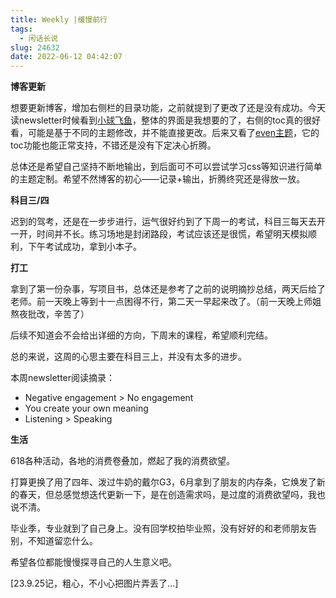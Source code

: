 ```yaml
---
title: Weekly |缓慢前行
tags:
  - 闲话长说
slug: 24632
date: 2022-06-12 04:42:07
---
```


**博客更新**

想要更新博客，增加右侧栏的目录功能，之前就提到了更改了还是没有成功。今天读newsletter时候看到[小球飞鱼](https://mantyke.icu/posts)，整体的界面是我想要的了，右侧的toc真的很好看，可能是基于不同的主题修改，并不能直接更改。后来又看了[even主题](https://github.com/olOwOlo/hugo-theme-even)，它的toc功能也能正常支持，不错还是没有下定决心折腾。

总体还是希望自己坚持不断地输出，到后面可不可以尝试学习css等知识进行简单的主题定制。希望不然博客的初心——记录+输出，折腾终究还是得放一放。

**科目三/四**

迟到的驾考，还是在一步步进行，运气很好约到了下周一的考试，科目三每天去开一开，时间并不长。练习场地是封闭路段，考试应该还是很慌，希望明天模拟顺利，下午考试成功，拿到小本子。

**打工**

拿到了第一份杂事，写项目书，总体还是参考了之前的说明摘抄总结，两天后给了老师。前一天晚上等到十一点困得不行，第二天一早起来改了。（前一天晚上师姐熬夜批改，辛苦了）

后续不知道会不会给出详细的方向，下周末的课程，希望顺利完结。



总的来说，这周的心思主要在科目三上，并没有太多的进步。

本周newsletter阅读摘录：

- Negative engagement > No engagement
- You create your own meaning
- Listening > Speaking

**生活**

618各种活动，各地的消费卷叠加，燃起了我的消费欲望。

打算更换了用了四年、泼过牛奶的戴尔G3，6月拿到了朋友的内存条，它焕发了新的春天，但总感觉想迭代更新一下，是在创造需求吗，是过度的消费欲望吗，我也说不清。

毕业季，专业就到了自己身上。没有回学校拍毕业照，没有好好的和老师朋友告别，不知道留恋什么。

希望各位都能慢慢探寻自己的人生意义吧。

[23.9.25记，粗心，不小心把图片弄丢了...]
